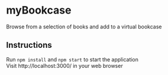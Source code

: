 # myBookcase  
Browse from a selection of books and add to a virtual bookcase  

## Instructions  
Run `npm install` and `npm start` to start the application  
Visit http://localhost:3000/ in your web browser  
